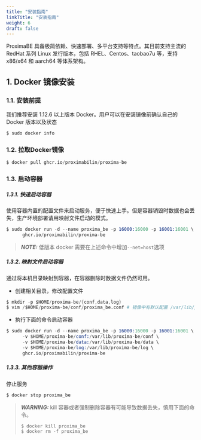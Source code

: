 ```yaml
---
title: "安装指南"
linkTitle: "安装指南"
weight: 6
draft: false
---
```



ProximaBE 具备极简依赖、快速部署、多平台支持等特点。其目前支持主流的 RedHat 系列 Linux 发行版本，包括 RHEL、Centos、taobao7u 等，支持 x86/x64 和 aarch64 等体系架构。



## 1. Docker 镜像安装

### 1.1. 安装前提

我们推荐安装 1.12.6 以上版本 Docker。用户可以在安装镜像前确认自己的 Docker 版本以及状态

```s
$ sudo docker info
```



### 1.2. 拉取Docker镜像

```s
$ docker pull ghcr.io/proximabilin/proxima-be
```


### 1.3. 启动容器

##### 1.3.1. 快速启动容器
使用容器内置的配置文件来启动服务，便于快速上手。但是容器销毁时数据也会丢失，生产环境部署请用映射文件启动的模式。

```s
$ sudo docker run -d --name proxima_be -p 16000:16000 -p 16001:16001 \
      ghcr.io/proximabilin/proxima-be
```

> **_NOTE:_**  低版本 docker 需要在上述命令中增加`--net=host`选项


##### 1.3.2. 映射文件启动容器
通过将本机目录映射到容器，在容器删除时数据文件仍然可用。

- 创建相关目录，修改配置文件

```s
$ mkdir -p $HOME/proxima-be/{conf,data,log}
$ vim /$HOME/proxima-be/conf/proxima_be.conf # 镜像中有默认配置 /var/lib/proxima-be/conf/proxima_be.conf
```

- 执行下面的命令启动容器
```s
$ sudo docker run -d --name proxima_be -p 16000:16000 -p 16001:16001 \
      -v $HOME/proxima-be/conf:/var/lib/proxima-be/conf \
      -v $HOME/proxima-be/data:/var/lib/proxima-be/data \
      -v $HOME/proxima-be/log:/var/lib/proxima-be/log \
      ghcr.io/proximabilin/proxima-be
```

##### 1.3.3. 其他容器操作
停止服务

```s
$ docker stop proxima_be
```

> **_WARNING:_**  kill 容器或者强制删除容器有可能导致数据丢失，慎用下面的命令。
> ```s
> $ docker kill proxima_be
> $ docker rm -f proxima_be
> ```

